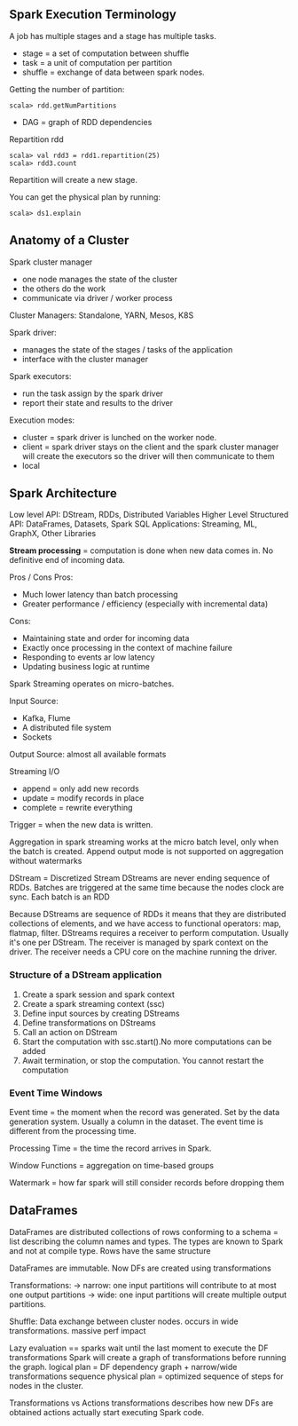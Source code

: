 ## Spark Execution Terminology

A job has multiple stages and a stage has multiple tasks.

 - stage = a set of computation between shuffle
 - task = a unit of computation per partition
 - shuffle = exchange of data between spark nodes.

Getting the number of partition:
```
scala> rdd.getNumPartitions
```
 - DAG = graph of RDD dependencies

Repartition rdd
```
scala> val rdd3 = rdd1.repartition(25)
scala> rdd3.count
```

Repartition will create a new stage.

You can get the physical plan by running: 
```
scala> ds1.explain
```

## Anatomy of a Cluster

Spark cluster manager
 - one node manages the state of the cluster
 - the others do the work
 - communicate via driver / worker process

Cluster Managers: Standalone, YARN, Mesos, K8S

Spark driver:
 - manages the state of the stages / tasks of the application
 - interface with the cluster manager

Spark executors:
 - run the task assign by the spark driver
 - report their state and results to the driver
 
Execution modes:
 - cluster = spark driver is lunched on the worker node.
 - client = spark driver stays on the client and the spark cluster manager will create the executors so the driver will then communicate to them
 - local

## Spark Architecture

Low level API: DStream, RDDs, Distributed Variables
Higher Level Structured API: DataFrames, Datasets, Spark SQL
Applications: Streaming, ML, GraphX, Other Libraries

**Stream processing** = computation is done when new data comes in. No definitive end of incoming data.

Pros / Cons
 Pros:
  - Much lower latency than batch processing
  - Greater performance / efficiency (especially with incremental data)

 Cons:
  - Maintaining state and order for incoming data
  - Exactly once processing in the context of machine failure
  - Responding to events ar low latency
  - Updating business logic at runtime

Spark Streaming operates on micro-batches. 

Input Source:
 - Kafka, Flume
 - A distributed file system
 - Sockets

Output Source: almost all available formats

Streaming I/O
 - append = only add new records
 - update = modify records in place
 - complete = rewrite everything

Trigger = when the new data is written.

Aggregation in spark streaming works at the micro batch level, only when the batch is created.
Append output mode is not supported on aggregation without watermarks

DStream = Discretized Stream
DStreams are never ending sequence of RDDs. Batches are triggered at the same time because the nodes clock are sync. Each batch is an RDD

Because DStreams are sequence of RDDs it means that they are distributed collections of elements, and we have access to functional operators: map, flatmap, filter. 
DStreams requires a receiver to perform computation. Usually it's one per DStream. The receiver is managed by spark context on the driver. The receiver needs a CPU core on the machine running the driver.  

### Structure of a DStream application

1. Create a spark session and spark context
2. Create a spark streaming context (ssc)
3. Define input sources by creating DStreams
4. Define transformations on DStreams
5. Call an action on DStream
6. Start the computation with ssc.start().No more computations can be added
7. Await termination, or stop the computation. You cannot restart the computation

### Event Time Windows
Event time = the moment when the record was generated. Set by the data generation system. Usually a column in the dataset.
The event time is different from the processing time. 

Processing Time = the time the record arrives in Spark.

Window Functions = aggregation on time-based groups

Watermark = how far spark will still consider records before dropping them

## DataFrames

DataFrames are distributed collections of rows conforming to a schema = list describing the column names and types.
The types are known to Spark and not at compile type.
Rows have the same structure

DataFrames are immutable. Now DFs are created using transformations

Transformations:
-> narrow: one input partitions will contribute to at most one output partitions
-> wide: one input partitions will create multiple output partitions.

Shuffle: Data exchange between cluster nodes.
occurs in wide transformations.
massive perf impact

Lazy evaluation == sparks wait until the last moment to execute the DF transformations
Spark will create a graph of transformations before running the graph.
logical plan = DF dependency graph + narrow/wide transformations sequence
physical plan = optimized sequence of steps for nodes in the cluster.

Transformations vs Actions
transformations describes how new DFs are obtained
actions actually start executing Spark code.